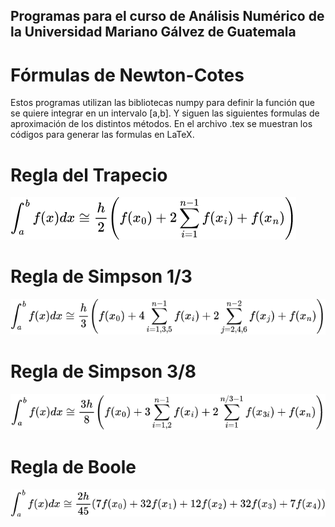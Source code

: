 ## Programas para el curso de Análisis Numérico de la Universidad Mariano Gálvez de Guatemala

# Fórmulas de Newton-Cotes

Estos programas utilizan las bibliotecas numpy para definir la función que se quiere integrar en un intervalo [a,b]. Y siguen las siguientes formulas de aproximación de los distintos métodos. En el archivo .tex se muestran los códigos para generar las formulas en LaTeX.



# Regla del Trapecio

![Método_del_trapecio](https://raw.githubusercontent.com/PeterArgueta/Analisis_Numerico_Integracion/master/img/trapecio.png)


# Regla de Simpson 1/3

![Método_Simpson1](https://raw.githubusercontent.com/PeterArgueta/Analisis_Numerico_Integracion/master/img/simpson1.png)


# Regla de Simpson 3/8

![Método_Simpson2](https://raw.githubusercontent.com/PeterArgueta/Analisis_Numerico_Integracion/master/img/simpson2.png)

# Regla de Boole

![Método_Boole](https://raw.githubusercontent.com/PeterArgueta/Analisis_Numerico_Integracion/master/img/boole.png)

